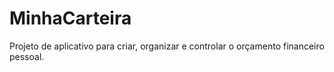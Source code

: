 # MinhaCarteira
Projeto de aplicativo para criar, organizar e controlar o orçamento financeiro pessoal.
